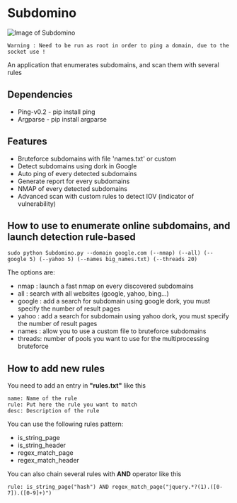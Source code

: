 # Subdomino
![Image of Subdomino](http://image.noelshack.com/fichiers/2016/39/1475404267-capture-d-ecran-de-2016-10-02-17-28-57.png)
```
Warning : Need to be run as root in order to ping a domain, due to the socket use !
```
An application that enumerates subdomains, and scan them with several rules

## Dependencies 
* Ping-v0.2 - pip install ping
* Argparse  - pip install argparse


## Features
* Bruteforce subdomains with file 'names.txt' or custom
* Detect subdomains using dork in Google
* Auto ping of every detected subdomains
* Generate report for every subdomains
* NMAP of every detected subdomains
* Advanced scan with custom rules to detect IOV (indicator of vulnerability)


## How to use to enumerate online subdomains, and launch detection rule-based
```
sudo python Subdomino.py --domain google.com (--nmap) (--all) (--google 5) (--yahoo 5) (--names big_names.txt) (--threads 20)
```
The options are:
* nmap   : launch a fast nmap on every discovered subdomains
* all    : search with all websites (google, yahoo, bing...)
* google : add a search for subdomain using google dork, you must specify the number of result pages
* yahoo  : add a search for subdomain using yahoo dork, you must specify the number of result pages
* names  : allow you to use a custom file to bruteforce subdomains
* threads: number of pools you want to use for the multiprocessing bruteforce


## How to add new rules
You need to add an entry in **"rules.txt"** like this
```
name: Name of the rule
rule: Put here the rule you want to match
desc: Description of the rule
```

You can use the following rules pattern:
* is_string_page
* is_string_header
* regex_match_page
* regex_match_header

You can also chain several rules with **AND** operator like this
```
rule: is_string_page("hash") AND regex_match_page("jquery.*?(1).([0-7]).([0-9]+)")
```